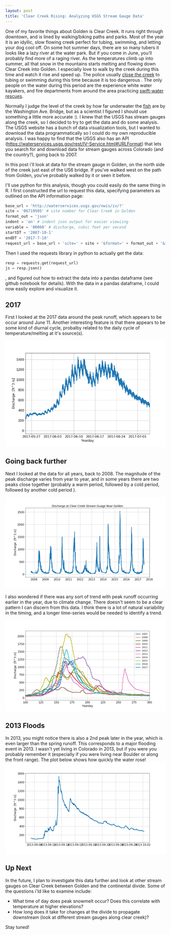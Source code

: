 ```yaml
---
layout: post
title: 'Clear Creek Rising: Analyzing USGS Stream Gauge Data'
---
```



One of my favorite things about Golden is Clear Creek. It runs right through downtown, and is lined by walking/biking paths and parks. Most of the year it is an idyllic, slow flowing creek perfect for tubing, swimming, and letting your dog cool off. On some hot summer days, there are so many tubers it looks like a lazy river at the water park. But if you come in June, you’ll probably find more of a raging river. As the temperatures climb up into summer, all that snow in the mountains starts melting and flowing down Clear Creek into Golden. I especially love to walk by the creek during this time and watch it rise and speed up. The police usually [close the creek](http://www.denverpost.com/2017/06/12/jefferson-county-restricts-tubing-clear-creek/) to tubing or swimming during this time because it is too dangerous . The only people on the water during this period are the experience white water kayakers, and fire departments from around the area practicing [swift-water rescues](http://www.denverpost.com/2017/06/03/water-rescue-training-clear-creek/).





Normally I judge the level of the creek by how far underwater the [fish](https://2.bp.blogspot.com/-fS3L_sopcx0/TnLHnasuXMI/AAAAAAAADR8/KgFXPlom5Qg/s1600/IMGP4041.JPG) are by the Washington Ave. Bridge, but as a scientist I figured I should use something a little more accurate :). I knew that the USGS has stream gauges along the creek, so I decided to try to get the data and do some analysis. The USGS website has a bunch of data visualization tools, but I wanted to download the data programmatically so I could do my own reproducible analysis. I was happy to find that the USGS also has an API (<https://waterservices.usgs.gov/rest/IV-Service.html#URLFormat>) that lets you search for and download data for stream gauges across Colorado (and the country?), going back to 2007.

In this post i'll look at data for the stream gauge in Golden, on the north side of the creek just east of the US6 bridge. If you’ve walked west on the path from Golden, you’ve probably walked by it or seen it before.

I'll use python for this analysis, though you could easily do the same thing in R. I first constructed the url to request this data, specifying parameters as outlined on the API information page:
```python
base_url = 'http://waterservices.usgs.gov/nwis/iv/?'
site = '06719505' # site number for Clear Creek in Golden
format_out = 'json'
indent = 'on' # indent json output for easier viewiing
variable = '00060' # discharge, cubic feet per second
startDT = '2007-10-1'
endDT = '2017-7-10'
request_url = base_url + 'site=' + site + '&format=' + format_out + '&indent=' + indent + '&startDT=' + startDT + '&endDT=' + endDT + '&variable=' + variable
```

Then I used the requests library in python to actually get the data:
``` python
resp = requests.get(request_url)
js = resp.json()
```
, and figured out how to extract the data into a pandas dataframe (see github notebook for details). With the data in a pandas dataframe, I could now easily explore and visualize it.


## 2017

First I looked at the 2017 data around the peak runoff, which appears to be occur around June 11. Another interesting feature is that there appears to be some kind of diurnal cycle, probalby related to the daily cycle of temperature/melting at it's source(s).

![Image description](/images/clearcreek/2017_peak_golden.png)


## Going back further

Next I looked at the data for all years, back to 2008. The magnitude of the peak discharge varies from year to year, and in some years there are two peaks close together (probably a warm period, followed by a cold period, followed by another cold period ).

![Image description](/images/clearcreek/allyears_golden.png)

I also wondered if there was any sort of trend with peak runoff occurring earlier in the year, due to climate change. There doesn't seem to be a clear pattern I can discern from this data. I think there is a lot of natural variability in the timing, and a longer time-series would be needed to identify a trend.

![Image description](/images/clearcreek/allyears_peak_golden.png)


## 2013 Floods

In 2013, you might notice there is also a 2nd peak later in the year, which is even larger than the spring runoff. This corresponds to a major flooding event in 2013. I wasn't yet living in Colorado in 2013, but if you were you probably remember it (especially if you were living near Boulder or along the front range). The plot below shows how quickly the water rose!
![Image description](/images/clearcreek/2013Flood_golden.png)


## Up Next

In the future, I plan to investigate this data further and look at other stream gauges on Clear Creek between Golden and the continental divide. Some of the questions i'ld like to examine include:

- What time of day does peak snowmelt occur? Does this correlate with temperature at higher elevations?
- How long does it take for changes at the divide to propagate downstream (look at different stream gauges along clear creek)?

Stay tuned!
